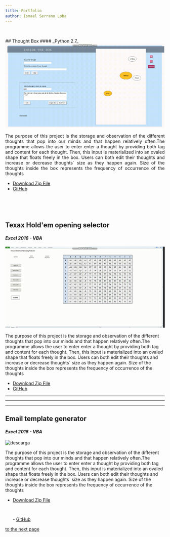 ```yaml
---
title: Portfolio
author: Ismael Serrano Loba
---
```


<p> <br> </p>
## Thought Box 
#### _Python 2.7_


<img src="Gifs/bandicam-2020-06-14-22-51-39-204.gif" alt="descarga">

<p style="text-align:justify;">The purpose of this project is the storage and observation of the different thoughts that pop into our minds and that happen relatively often.The programme allows the user to enter enter a thought by providing both tag and content for each thought. Then, this input is materialized into an ovaled shape that floats freely in the box. Users can both edit their thoughts and increase or decrease thoughts´ size as they happen again. Size of the thoughts inside the box represents the frequency of occurrence of the thoughts </p>

- [Download Zip File](https://github.com/Rompelimbra/Rompelimbra.github.io/archive/master.zip)
- [GitHub](https://github.com/Rompelimbra/Rompelimbra.github.io) 
<p> <br> <br> <br> </p>

## Texax Hold'em opening selector
#### _Excel 2016 - VBA_


<img src="Gifs/bandicam-2020-06-15-02-47-31-387.gif" alt="descarga">

The purpose of this project is the storage and observation of the different thoughts that pop into our minds and that happen relatively
often.The programme allows the user to enter enter a thought by providing both tag and content for each thought. Then, this input is 
materialized into an ovaled shape that floats freely in the box. Users can both edit their thoughts and increase or decrease thoughts´ 
size as they happen again. Size of the thoughts inside the box represents the frequency of occurrence of the thoughts

- [Download Zip File](https://github.com/Rompelimbra/Rompelimbra.github.io/archive/master.zip)
- [GitHub](https://github.com/Rompelimbra/Rompelimbra.github.io) 
<hr>
<hr>
<hr>


## Email template generator
#### _Excel 2016 - VBA_


<img src="Gifs/bandicam-2020-06-14-22-51-39-248.gif" alt="descarga">

The purpose of this project is the storage and observation of the different thoughts that pop into our minds and that happen relatively
often.The programme allows the user to enter enter a thought by providing both tag and content for each thought. Then, this input is 
materialized into an ovaled shape that floats freely in the box. Users can both edit their thoughts and increase or decrease thoughts´ 
size as they happen again. Size of the thoughts inside the box represents the frequency of occurrence of the thoughts

- [Download Zip File](https://github.com/Rompelimbra/Rompelimbra.github.io/archive/master.zip) <pre>                </pre> - [GitHub](https://github.com/Rompelimbra/Rompelimbra.github.io)  
 


[to the next page](https://rompelimbra.github.io/second)
